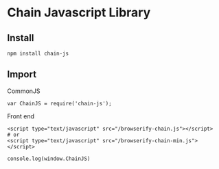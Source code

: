# Chain Javascript Library

## Install

```
npm install chain-js
```

## Import

CommonJS

```
var ChainJS = require('chain-js');
```

Front end

```
<script type="text/javascript" src="/browserify-chain.js"></script>
# or
<script type="text/javascript" src="/browserify-chain-min.js"></script>

console.log(window.ChainJS)
```
